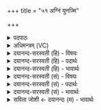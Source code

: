 +++
title = "५१ अग्निं युनज्मि"

+++
<details><summary>पदपाठः</summary>

अ॒ग्निम्। यु॒न॒ज्मि॒। शव॑सा। घृ॒तेन॑। दि॒व्यम्। सु॒प॒र्णमिति॑ सुऽप॒र्णम्। वय॑सा। बृ॒हन्त॑म्। तेन॑। व॒यम्। ग॒मे॒म॒। ब्र॒ध्नस्य॑। वि॒ष्टप॑म्। स्वः॑। रुहा॑णाः। अधि॑। नाक॑म्। उ॒त्त॒मम्। ५१।
</details>

<details><summary>अधिमन्त्रम् (VC)</summary>

- अग्निर्देवता
- शुनःशेप ऋषिः
- स्वराडार्षी त्रिष्टुप्
- धैवतः
</details>

<details><summary>दयानन्द-सरस्वती (हि) - विषयः</summary>

कैसे नर सुखी होते हैं, इस विषय का उपदेश अगले मन्त्र में किया है ॥
</details>

<details><summary>दयानन्द-सरस्वती (हि) - पदार्थः</summary>

पदार्थान्वयभाषाः -  मैं (वयसा) वायु की व्याप्ति से (बृहन्तम्) बड़े हुए (दिव्यम्) शुद्ध गुणों में प्रसिद्ध होनेवाले (सुपर्णम्) अच्छे प्रकार रक्षा करने में परिपूर्ण (अग्निम्) अग्नि को (शवसा) बलदायक (घृतेन) घी आदि सुगन्धित पदार्थों से (युनज्मि) युक्त करता हूँ (तेन) उससे (स्वः) सुख को (रुहाणाः) आरूढ़ हुए (वयम्) हम लोग (ब्रध्नस्य) बड़े से बड़े के (विष्टपम्) उस व्यवहार को कि जिससे सामान्य और विशेष भाव से प्रवेश हुए जीवों की पालना की जाती है और (उत्तमम्) उत्तम (नाकम्) दुःखरहित सुखस्वरूप स्थान है, उसको (अधि, गमेम) प्राप्त होते हैं ॥५१ ॥
</details>

<details><summary>दयानन्द-सरस्वती (हि) - भावार्थः</summary>

भावार्थभाषाः -  जो मनुष्य अच्छे बनाए हुए सुगन्धि आदि से युक्त पदार्थों को आग में छोड़ कर पवन आदि की शुद्धि से सब प्राणियों को सुख देते हैं, वे अत्यन्त सुख को प्राप्त होते हैं ॥५१ ॥
</details>

<details><summary>दयानन्द-सरस्वती (सं) - विषयः</summary>

कीदृशा नराः सुखिनो भवन्तीत्युपदिश्यते ॥
</details>

<details><summary>दयानन्द-सरस्वती (सं) - पदार्थः</summary>

पदार्थान्वयभाषाः -  अहं वयसा बृहन्तं दिव्यं सुपर्णमग्निं शवसा घृतेन युनज्मि, तेन स्वो रुहाणा वयं ब्रध्नस्य विष्टपमुत्तमं नाकमधिगमेम ॥५१ ॥
</details>

<details><summary>दयानन्द-सरस्वती (सं) - भावार्थः</summary>

भावार्थभाषाः -  ये मनुष्या अग्नौ सुसंस्कृतानि सुगन्ध्यादियुक्तानि द्रव्याणि प्रक्षिप्य वाय्वादिशुद्धिद्वारा सर्वान् सुखयन्ति, तेऽत्युत्तमं सुखमाप्नुवन्ति ॥५१ ॥
</details>

<details><summary>सविता जोशी ← दयानन्दः (म) - भावार्थः</summary>

भावार्थभाषाः -  जी माणसे उत्तम रीतीने तयार केलेल्या सुगंधी पदार्थांना यज्ञाग्नीत अर्पण करून वायू वगैरे शुद्ध करतात. ते सर्व प्राण्यांना सुखी करतात व त्यांनाही अत्यंत सुख प्राप्त होते.
</details>